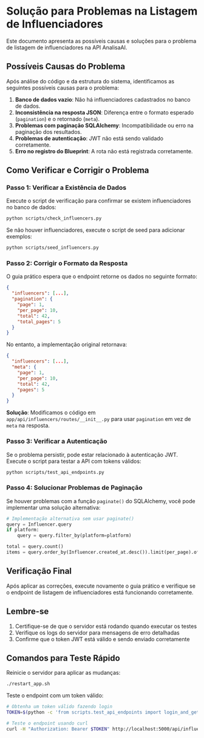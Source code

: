 # Solução para Problemas na Listagem de Influenciadores

Este documento apresenta as possíveis causas e soluções para o problema de listagem de influenciadores na API AnalisaAI.

## Possíveis Causas do Problema

Após análise do código e da estrutura do sistema, identificamos as seguintes possíveis causas para o problema:

1. **Banco de dados vazio**: Não há influenciadores cadastrados no banco de dados.
2. **Inconsistência na resposta JSON**: Diferença entre o formato esperado (`pagination`) e o retornado (`meta`).
3. **Problemas com paginação SQLAlchemy**: Incompatibilidade ou erro na paginação dos resultados.
4. **Problemas de autenticação**: JWT não está sendo validado corretamente.
5. **Erro no registro do Blueprint**: A rota não está registrada corretamente.

## Como Verificar e Corrigir o Problema

### Passo 1: Verificar a Existência de Dados

Execute o script de verificação para confirmar se existem influenciadores no banco de dados:

```bash
python scripts/check_influencers.py
```

Se não houver influenciadores, execute o script de seed para adicionar exemplos:

```bash
python scripts/seed_influencers.py
```

### Passo 2: Corrigir o Formato da Resposta

O guia prático espera que o endpoint retorne os dados no seguinte formato:

```json
{
  "influencers": [...],
  "pagination": {
    "page": 1,
    "per_page": 10,
    "total": 42,
    "total_pages": 5
  }
}
```

No entanto, a implementação original retornava:

```json
{
  "influencers": [...],
  "meta": {
    "page": 1,
    "per_page": 10,
    "total": 42,
    "pages": 5
  }
}
```

**Solução**: Modificamos o código em `app/api/influencers/routes/__init__.py` para usar `pagination` em vez de `meta` na resposta.

### Passo 3: Verificar a Autenticação

Se o problema persistir, pode estar relacionado à autenticação JWT. Execute o script para testar a API com tokens válidos:

```bash
python scripts/test_api_endpoints.py
```

### Passo 4: Solucionar Problemas de Paginação

Se houver problemas com a função `paginate()` do SQLAlchemy, você pode implementar uma solução alternativa:

```python
# Implementação alternativa sem usar paginate()
query = Influencer.query
if platform:
    query = query.filter_by(platform=platform)

total = query.count()
items = query.order_by(Influencer.created_at.desc()).limit(per_page).offset((page - 1) * per_page).all()
```

## Verificação Final

Após aplicar as correções, execute novamente o guia prático e verifique se o endpoint de listagem de influenciadores está funcionando corretamente.

## Lembre-se

1. Certifique-se de que o servidor está rodando quando executar os testes
2. Verifique os logs do servidor para mensagens de erro detalhadas
3. Confirme que o token JWT está válido e sendo enviado corretamente

## Comandos para Teste Rápido

Reinicie o servidor para aplicar as mudanças:

```bash
./restart_app.sh
```

Teste o endpoint com um token válido:

```bash
# Obtenha um token válido fazendo login
TOKEN=$(python -c 'from scripts.test_api_endpoints import login_and_get_token; print(login_and_get_token())')

# Teste o endpoint usando curl
curl -H "Authorization: Bearer $TOKEN" http://localhost:5000/api/influencers
```